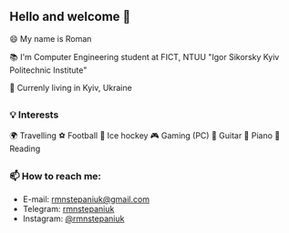 ## Hello and welcome 👋
😄 My name is Roman

📚 I'm Computer Engineering student at FICT, NTUU "Igor Sikorsky Kyiv Politechnic Institute"
 
🌆 Currenly living in Kyiv, Ukraine
##
### 💡 Interests
🌍 Travelling 
⚽ Football
🏒 Ice hockey
🎮 Gaming (PC)
🎸 Guitar
🎹 Piano
📖Reading
##
### 📫 How to reach me:
- E-mail: 
rmnstepaniuk@gmail.com
- Telegram: 
[rmnstepaniuk](https://t.me/rmnstepaniuk)
- Instagram: 
[@rmnstepaniuk](https://www.instagram.com/rmnstepaniuk/)

